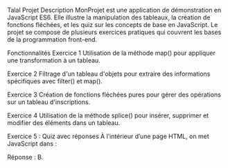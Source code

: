Talal Projet
Description
MonProjet est une application de démonstration en JavaScript ES6. Elle illustre la manipulation des tableaux, la création de fonctions fléchées, et les quiz sur les concepts de base en JavaScript. Le projet se compose de plusieurs exercices pratiques qui couvrent les bases de la programmation front-end.

Fonctionnalités
Exercice 1
Utilisation de la méthode map() pour appliquer une transformation à un tableau.

Exercice 2
Filtrage d'un tableau d'objets pour extraire des informations spécifiques avec filter() et map().

Exercice 3
Création de fonctions fléchées pures pour gérer des opérations sur un tableau d'inscriptions.

Exercice 4
Utilisation de la méthode splice() pour insérer, supprimer et modifier des éléments dans un tableau.

Exercice 5 : Quiz avec réponses
À l’intérieur d’une page HTML, on met JavaScript dans :

Réponse : B. <script>
La vraie syntaxe pour changer le contenu de l’élément <span id=’span1’>test</span> est :

Réponse : A. document.getElementById('span1').innerHTML='salut monde'
L’emplacement de JavaScript peut être :

Réponse : C. Les deux
La bonne syntaxe pour faire référence à un script externe script1.js est :

Réponse : C. <script src='script1.js'>
Un script externe doit contenir le tag <script> :

Réponse : A. Oui
Pour créer une fonction en JavaScript, on utilise :

Réponse : B. function function1()
Pour écrire une condition if, on utilise :

Réponse : C. if(x==7)
Pour écrire une condition où x n’est pas égal à 7 :

Réponse : D. if (x != 7)
La bonne syntaxe de la boucle while est :

Réponse : B. while (k <= 20)
La bonne syntaxe de la boucle for est :

Réponse : C. for(j=0; j<=10; j++)
La syntaxe correcte pour créer un tableau est :

Réponse : B. const fruits = ['pomme', 'orange', 'banane']
L'événement déclenché lorsqu’on clique sur un élément HTML est :

Réponse : B. onclick
JavaScript est sensible à la casse :

Réponse : A. Oui
Le code numbers.filter(n => n >= 5) affiche :

Réponse : D. [7, 5, 9, 10]
Le code numbers.find(n => n >= 5) affiche :

Réponse : B. 7
Le code numbers.find(n => n == 6) affiche :

Réponse : D. undefined
Le code numbers.map(n => n * 2) affiche :

Réponse : C. [6, 14, 4, 10, 18, 8, 20]
Le code numbers.reduce((total, n) => total + n, 0) affiche :

Réponse : A. 40
Le code avec salutation("rami", hello) et salutation("fahmi", salut) affiche :

Réponse : B. hello RAMI et salut FAHMI
Le code avec setInterval(incremente, 1000) affiche :

Réponse : B. Affiche des valeurs de 1 à 59 puis recommence de 0 à 59 plusieurs fois

